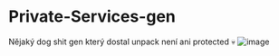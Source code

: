 # Private-Services-gen
Nějaký dog shit gen který dostal unpack není ani protected 💀
![image](https://github.com/user-attachments/assets/0333efb0-e74f-41aa-86fb-7880aa29c3ea)
